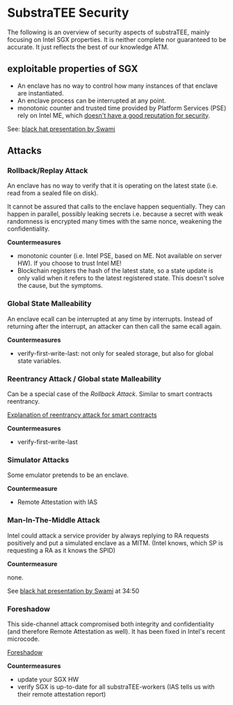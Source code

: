 # SubstraTEE Security

The following is an overview of security aspects of substraTEE, mainly focusing on Intel SGX properties. It is neither complete nor guaranteed to be accurate. It just reflects the best of our knowledge ATM.

## exploitable properties of SGX
* An enclave has no way to control how many instances of that enclave are instantiated.
* An enclave process can be interrupted at any point. 
* monotonic counter and trusted time provided by Platform Services (PSE) rely on Intel ME, which [doesn't have a good reputation for security](https://en.wikipedia.org/wiki/Intel_Management_Engine#Security_vulnerabilities).

See: [black hat presentation by Swami](https://youtu.be/0ZxBO3vLB-A)

## Attacks

### Rollback/Replay Attack
An enclave has no way to verify that it is operating on the latest state (i.e. read from a sealed file on disk).

It cannot be assured that calls to the enclave happen sequentially. They can happen in parallel, possibly leaking secrets i.e. because a secret with weak randomness is encrypted many times with the same nonce, weakening the confidentiality.

**Countermeasures**

* monotonic counter (i.e. Intel PSE, based on ME. Not available on server HW). If you choose to trust Intel ME!
* Blockchain registers the hash of the latest state, so a state update is only valid when it refers to the latest registered state. This doesn't solve the cause, but the symptoms.


### Global State Malleability
An enclave ecall can be interrupted at any time by interrupts. Instead of returning after the interrupt, an attacker can then call the same ecall again.

**Countermeasures**
* verify-first-write-last: not only for sealed storage, but also for global state variables.

### Reentrancy Attack / Global state Malleability
Can be a special case of the *Rollback Attack*.
Similar to smart contracts reentrancy.

[Explanation of reentrancy attack for smart contracts](https://medium.com/@gus_tavo_guim/reentrancy-attack-on-smart-contracts-how-to-identify-the-exploitable-and-an-example-of-an-attack-4470a2d8dfe4)

**Countermeasures**

* verify-first-write-last 

### Simulator Attacks

Some emulator pretends to be an enclave.

**Countermeasure**

* Remote Attestation with IAS

### Man-In-The-Middle Attack

Intel could attack a service provider by always replying to RA requests positively and put a simulated enclave as a MITM.
(Intel knows, which SP is requesting a RA as it knows the SPID)

**Countermeasure**

none.

See [black hat presentation by Swami](https://youtu.be/0ZxBO3vLB-A) at 34:50


### Foreshadow
This side-channel attack compromised both integrity and confidentiality (and therefore Remote Attestation as well). It has been fixed in Intel's recent microcode.

[Foreshadow](https://en.wikipedia.org/wiki/Foreshadow_(security_vulnerability))

**Countermeasures**

* update your SGX HW
* verify SGX is up-to-date for all substraTEE-workers (IAS tells us with their remote attestation report)

